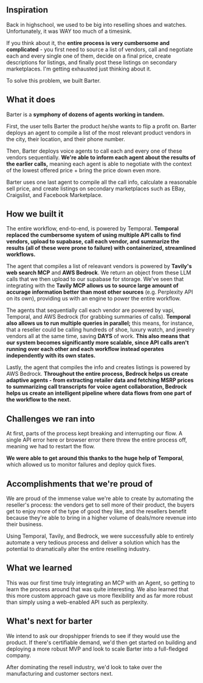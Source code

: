 ## Inspiration
Back in highschool, we used to be big into reselling shoes and watches. Unfortunately, it was WAY too much of a timesink. 

If you think about it, the **entire process is very cumbersome and complicated** - you first need to source a list of vendors, call and negotiate each and every single one of them, decide on a final price, create descriptions for listings, and finally post these listings on secondary marketplaces. I'm getting exhausted just thinking about it.

To solve this problem, we built Barter.

## What it does
Barter is a **symphony of dozens of agents working in tandem.**

First, the user tells Barter the product he/she wants to flip a profit on. Barter deploys an agent to compile a list of the most relevant product vendors in the city, their location, and their phone number. 

Then, Barter deploys voice agents to call each and every one of these vendors sequentially. **We're able to inform each agent about the results of the earlier calls,** meaning each agent is able to negotiate with the context of the lowest offered price + bring the price down even more. 

Barter uses one last agent to compile all the call info, calculate a reasonable sell price, and create listings on secondary marketplaces such as EBay, Craigslist, and Facebook Marketplace.

## How we built it
The entire workflow, end-to-end, is powered by Temporal. **Temporal replaced the cumbersome system of using multiple API calls to find vendors, upload to supabase, call each vendor, and summarize the results (all of these were prone to failure) with containerized, streamlined workflows.**

The agent that compiles a list of releavant vendors is powered by **Tavily's web search MCP** and **AWS Bedrock**. We return an object from these LLM calls that we then upload to our supabase for storage. We've seen that integrating with the **Tavily MCP allows us to source large amount of accurage information better than most other sources** (e.g. Perplexity API on its own), providing us with an engine to power the entire workflow.

The agents that sequentially call each vendor are powered by vapi, Temporal, and AWS Bedrock (for grabbing summaries of calls). **Temporal also allows us to run multiple queries in parallel;** this means, for instance, that a reseller could be calling hundreds of shoe, luxury watch, and jewelry vendors all at the same time, saving **DAYS** of work. **This also means that our system becomes significantly more scalable, since API calls aren't running over each other and each workflow instead operates independently with its own states.** 

Lastly, the agent that compiles the info and creates listings is powered by AWS Bedrock. **Throughout the entire process, Bedrock helps us create adaptive agents - from extracting retailer data and fetching MSRP prices to summarizing call transcripts for voice agent collaboration, Bedrock helps us create an intelligent pipeline where data flows from one part of the workflow to the next.**

## Challenges we ran into
At first, parts of the process kept breaking and interrupting our flow. A single API error here or browser error there threw the entire process off, meaning we had to restart the flow.

**We were able to get around this thanks to the huge help of Temporal**, which allowed us to monitor failures and deploy quick fixes. 

## Accomplishments that we're proud of
We are proud of the immense value we're able to create by automating the reseller's process: the vendors get to sell more of their product, the buyers get to enjoy more of the type of good they like, and the resellers benefit because they're able to bring in a higher volume of deals/more revenue into their business.

Using Temporal, Tavily, and Bedrock, we were successfully able to entirely automate a very tedious process and deliver a solution which has the potential to dramatically alter the entire reselling industry.

## What we learned
This was our first time truly integrating an MCP with an Agent, so getting to learn the process around that was quite interesting. We also learned that this more custom approach gave us more flexibility and as far more robust than simply using a web-enabled API such as perplexity.

## What's next for barter
We intend to ask our dropshipper friends to see if they would use the product. If there's certifiable demand, we'd then get started on building and deploying a more robust MVP and look to scale Barter into a full-fledged company.

After dominating the resell industry, we'd look to take over the manufacturing and customer sectors next.

